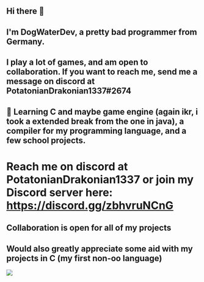 ## Hi there 👋

## I'm DogWaterDev, a pretty bad programmer from Germany.
## I play a lot of games, and am open to collaboration. If you want to reach me, send me a message on discord at PotatonianDrakonian1337#2674
## 🔭 Learning C and maybe game engine (again ikr, i took a extended break from the one in java), a compiler for my programming language, and a few school projects.
# Reach me on discord at PotatonianDrakonian1337 or join my Discord server here: https://discord.gg/zbhvruNCnG
## Collaboration is open for all of my projects
## Would also greatly appreciate some aid with my projects in C (my first non-oo language)

<img src="
https://github-readme-stats.vercel.app/api/top-langs/?username=DogWaterDev&theme=prussian&show_icons=true&hide_border=true&layout=compact
"></img>

<!--
**DogWaterDev/DogWaterDev** is a ✨ _special_ ✨ repository because its `README.md` (this file) appears on your GitHub profile.

Here are some ideas to get you started:

- 🔭 I’m currently working on ...
- 🌱 I’m currently learning ...
- 👯 I’m looking to collaborate on ...
- 🤔 I’m looking for help with ...
- 💬 Ask me about ...
- 📫 How to reach me: ...
- 😄 Pronouns: ...
- ⚡ Fun fact: ...
-->
